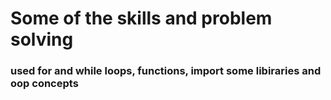 # Some of the skills and problem solving
### used for and while loops, functions, import some libiraries and oop concepts
